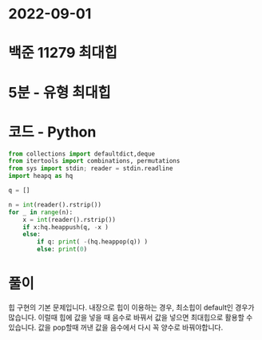 # 2022-09-01

# 백준 11279 최대힙

# 5분 - 유형 최대힙

# 코드 - Python

```python
from collections import defaultdict,deque
from itertools import combinations, permutations
from sys import stdin; reader = stdin.readline
import heapq as hq

q = []

n = int(reader().rstrip())
for _ in range(n):
    x = int(reader().rstrip())
    if x:hq.heappush(q, -x )
    else:
        if q: print( -(hq.heappop(q)) )
        else: print(0)

```

# 풀이

힙 구현의 기본 문제입니다.
내장으로 힙이 이용하는 경우, 최소힙이 default인 경우가 많습니다.
이럴때 힙에 값을 넣을 때 음수로 바꿔서 값을 넣으면 최대힙으로 활용할 수 있습니다.
값을 pop할때 꺼낸 값을 음수에서 다시 꼭 양수로 바꿔야합니다.
